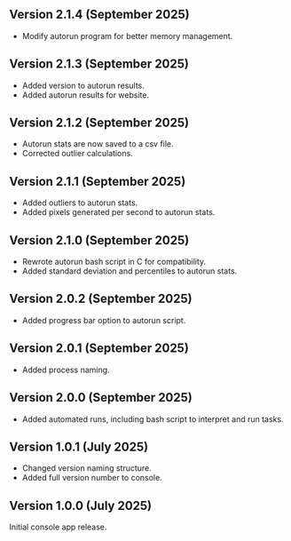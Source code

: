 ## Version 2.1.4 (September 2025)

 - Modify autorun program for better memory management.

## Version 2.1.3 (September 2025)

 - Added version to autorun results.
 - Added autorun results for website.

## Version 2.1.2 (September 2025)

 - Autorun stats are now saved to a csv file.
 - Corrected outlier calculations.

## Version 2.1.1 (September 2025)

 - Added outliers to autorun stats.
 - Added pixels generated per second to autorun stats.

## Version 2.1.0 (September 2025)

 - Rewrote autorun bash script in C for compatibility.
 - Added standard deviation and percentiles to autorun stats.

## Version 2.0.2 (September 2025)

 - Added progress bar option to autorun script.

## Version 2.0.1 (September 2025)

 - Added process naming.

## Version 2.0.0 (September 2025)

 - Added automated runs, including bash script to interpret and run tasks.

## Version 1.0.1 (July 2025)

 - Changed version naming structure.
 - Added full version number to console.

## Version 1.0.0 (July 2025)

Initial console app release.
